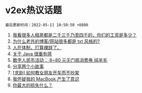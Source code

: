 # v2ex热议话题

`最后更新时间：2022-05-11 10:50:50 +0800`

1. [我看很多人租房都是二千三千乃至四千的，你们的工资是多少？](https://www.v2ex.com/t/851930)
1. [为什么老外的博客/网站很多都是 txt 风格的?](https://www.v2ex.com/t/851940)
1. [人在体制，打算裸辞了。](https://www.v2ex.com/t/851995)
1. [关于 Java 很重有感](https://www.v2ex.com/t/851925)
1. [数字人民币活动： 8~80 元无门槛消费券 纯羊毛](https://www.v2ex.com/t/852061)
1. [分享两个小故事](https://www.v2ex.com/t/852007)
1. [[求助] 如何教女朋友开车而不吵架](https://www.v2ex.com/t/852119)
1. [我怀疑我的 MacBook 产生了意识](https://www.v2ex.com/t/851971)
1. [你最大的损失什么？](https://www.v2ex.com/t/852031)


